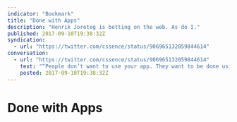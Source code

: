 ```yaml
---
indicator: "Bookmark"
title: "Done with Apps"
description: "Henrik Joreteg is betting on the web. As do I."
published: 2017-09-10T19:38:32Z
syndication:
  - url: "https://twitter.com/cssence/status/906965132059844614"
conversation:
  - url: "https://twitter.com/cssence/status/906965132059844614"
    text: "“People don’t want to use your app. They want to be done using your app.” [@HenrikJoreteg](https://twitter.com/HenrikJoreteg) [joreteg.com/blog/betting-on-the-web](https://joreteg.com/blog/betting-on-the-web)"
    posted: 2017-09-10T19:38:32Z
---
```


# Done with Apps
